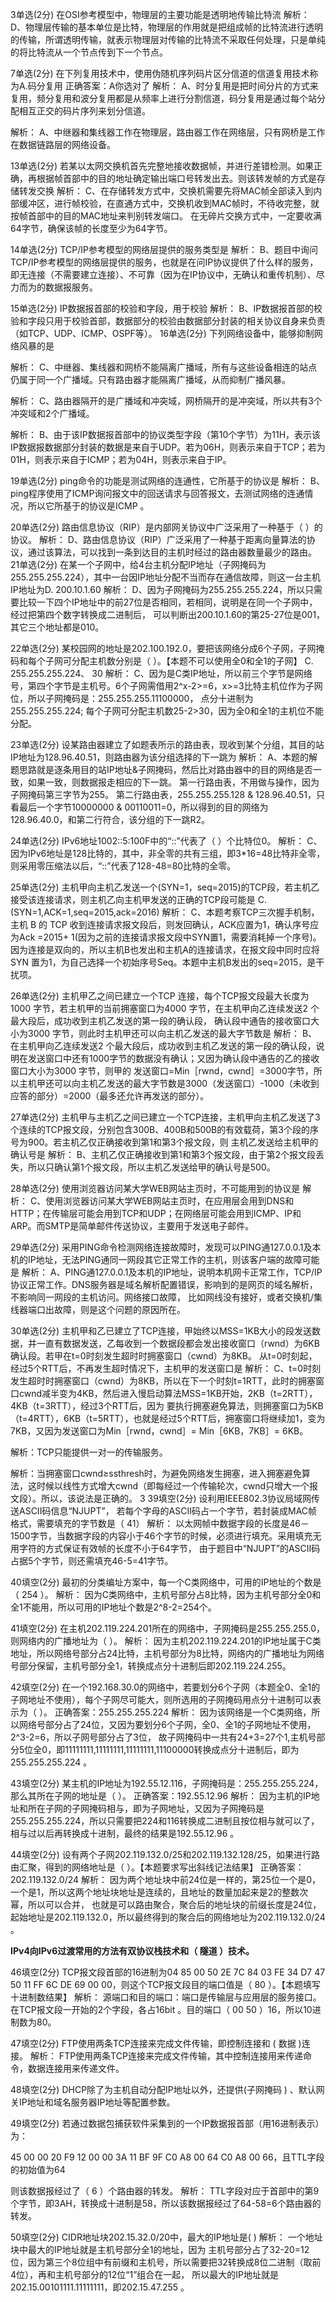 
3单选(2分)
在OSI参考模型中，物理层的主要功能是透明地传输比特流
解析：  D、物理层传输的基本单位是比特，物理层的作用就是把组成帧的比特流进行透明的传输，所谓透明传输，就表示物理层对传输的比特流不采取任何处理，只是单纯的将比特流从一个节点传到下一个节点。


7单选(2分)
在下列复用技术中，使用伪随机序列码片区分信道的信道复用技术称为A.码分复用
正确答案：A你选对了
解析：  A、时分复用是把时间分片的方式来复用，频分复用和波分复用都是从频率上进行分割信道，码分复用是通过每个站分配相互正交的码片序列来划分信道。

解析：  A、中继器和集线器工作在物理层，路由器工作在网络层，只有网桥是工作在数据链路层的网络设备。

13单选(2分)
若某以太网交换机首先完整地接收数据帧，并进行差错检测。如果正确，再根据帧首部中的目的地址确定输出端口号转发出去。则该转发帧的方式是存储转发交换
解析：  C、在存储转发方式中，交换机需要先将MAC帧全部读入到内部缓冲区，进行帧校验，在直通方式中，交换机收到MAC帧时，不待收完整，就按帧首部中的目的MAC地址来判别转发端口。
在无碎片交换方式中，一定要收满64字节，确保该帧的长度至少为64字节。

14单选(2分)
TCP/IP参考模型的网络层提供的服务类型是
解析：  B、题目中询问TCP/IP参考模型的网络层提供的服务，也就是在问IP协议提供了什么样的服务，即无连接（不需要建立连接）、不可靠（因为在IP协议中，无确认和重传机制）、尽力而为的数据报服务。

15单选(2分)
IP数据报首部的校验和字段，用于校验
解析：  B、IP数据报首部的校验和字段只用于校验首部，数据部分的校验由数据部分封装的相关协议自身来负责（如TCP、UDP、ICMP、OSPF等）。
16单选(2分)
下列网络设备中，能够抑制网络风暴的是


解析：  C、中继器、集线器和网桥不能隔离广播域，所有与这些设备相连的站点仍属于同一个广播域。只有路由器才能隔离广播域，从而抑制广播风暴。

解析：  C、路由器隔开的是广播域和冲突域，网桥隔开的是冲突域，所以共有3个冲突域和2个广播域。

解析：  B、由于该IP数据报首部中的协议类型字段（第10个字节）为11H，表示该IP数据报数据部分封装的数据是来自于UDP。若为06H，则表示来自于TCP；若为01H，则表示来自于ICMP；若为04H，则表示来自于IP。

19单选(2分)
ping命令的功能是测试网络的连通性，它所基于的协议是
解析：  B、ping程序使用了ICMP询问报文中的回送请求与回答报文，去测试网络的连通情况，所以它所基于的协议是ICMP 。

20单选(2分)
路由信息协议（RIP）是内部网关协议中广泛采用了一种基于（       ）的协议。
解析：  D、路由信息协议（RIP）广泛采用了一种基于距离向量算法的协议，通过该算法，可以找到一条到达目的主机时经过的路由器数量最少的路由。
21单选(2分)
在某一个子网中，给4台主机分配IP地址（子网掩码为255.255.255.224），其中一台因IP地址分配不当而存在通信故障，则这一台主机IP地址为D.
200.10.1.60	
解析：  D、因为子网掩码为255.255.255.224，所以只需要比较一下四个IP地址中的前27位是否相同，若相同，说明是在同一个子网中，经过把第四个数字转换成二进制后，
可以判断出200.10.1.60的第25-27位是001，其它三个地址都是010。

22单选(2分)
某校园网的地址是202.100.192.0，要把该网络分成6个子网，子网掩码和每个子网可分配主机数分别是（      ）。【本题不可以使用全0和全1的子网】
C.
255.255.255.224、 30
解析：  C、因为是C类IP地址，所以前三个字节是网络号，第四个字节是主机号。6个子网需借用2^x-2>=6，x>=3比特主机位作为子网位，所以子网掩码是：255.255.255.11100000，
点分十进制为255.255.255.224; 每个子网可分配主机数25-2>30，因为全0和全1的主机位不能分配。

23单选(2分)
设某路由器建立了如题表所示的路由表，现收到某个分组，其目的站IP地址为128.96.40.51，则路由器为该分组选择的下一跳为
解析：  A、本题的解题思路就是逐条用目的站IP地址&子网掩码，然后比对路由器中的目的网络是否一致，如果一致，则数据报走相应的下一跳。
第一行路由表，不用做与操作，因为子网掩码第三字节为255。
第二行路由表，255.255.255.128 & 128.96.40.51，只看最后一个字节10000000 & 00110011=0，所以得到的目的网络为128.96.40.0，和第二行符合，该分组的下一跳R2。

24单选(2分)
IPv6地址1002::5:100F中的“::”代表了（   ）个比特位0。
解析：  C、因为IPv6地址是128比特的，其中，非全零的共有三组，即3*16=48比特非全零，则采用零压缩法以后，“::”代表了128-48=80比特的全零。

25单选(2分)
主机甲向主机乙发送一个(SYN=1，seq=2015)的TCP段，若主机乙接受该连接请求，则主机乙向主机甲发送的正确的TCP段可能是
C.
 (SYN=1,ACK=1,seq=2015,ack=2016)
解析：  C、本题考察TCP三次握手机制，主机 B 的 TCP 收到连接请求报文段后，则发回确认，ACK应置为1，确认序号应为Ack =2015+ 1(因为之前的连接请求报文段中SYN置1，需要消耗掉一个序号)。
因为连接是双向的，所以主机B也发出和主机A的连接请求，在报文段中同时应将 SYN 置为1，为自己选择一个初始序号Seq。本题中主机B发出的seq=2015，是干扰项。

26单选(2分)
主机甲乙之间已建立一个TCP 连接，每个TCP报文段最大长度为1000 字节，若主机甲的当前拥塞窗口为4000 字节，在主机甲向乙连续发送2 个最大段后，成功收到主机乙发送的第一段的确认段，
确认段中通告的接收窗口大小为3000 字节，则此时主机甲还可以向主机乙发送的最大字节数是
解析：  B、在主机甲向乙连续发送2 个最大段后，成功收到主机乙发送的第一段的确认段，说明在发送窗口中还有1000字节的数据没有确认；又因为确认段中通告的乙的接收窗口大小为3000 字节，则甲的
发送窗口=Min［rwnd，cwnd］=3000字节，所以主机甲还可以向主机乙发送的最大字节数是3000（发送窗口）-1000（未收到应答的部分）=2000（最多还允许再发送的部分）。

27单选(2分)
主机甲与主机乙之间已建立一个TCP连接，主机甲向主机乙发送了3个连续的TCP报文段，分别包含300B、400B和500B的有效载荷，第3个段的序号为900。若主机乙仅正确接收到第1和第3个报文段，则
主机乙发送给主机甲的确认号是
解析：  B、主机乙仅正确接收到第1和第3个报文段，由于第2个报文段丢失，所以只确认第1个报文段，所以主机乙发送给甲的确认号是500。

28单选(2分)
使用浏览器访问某大学WEB网站主页时，不可能用到的协议是
解析：  C、使用浏览器访问某大学WEB网站主页时，在应用层会用到DNS和HTTP；在传输层可能会用到TCP和UDP；在网络层可能会用到ICMP、IP和ARP。而SMTP是简单邮件传送协议，主要用于发送电子邮件。

29单选(2分)
采用PING命令检测网络连接故障时，发现可以PING通127.0.0.1及本机的IP地址，无法PING通同一网段其它正常工作的主机，则该客户端的故障可能是
解析：  A、PING通127.0.0.1及本机的IP地址，说明本机网卡正常工作，TCP/IP协议正常工作。DNS服务器是域名解析配置错误，影响到的是网页的域名解析，不影响同一网段的主机访问。网络接口故障，
比如网线没有接好，或者交换机/集线器端口出故障，则是这个问题的原因所在。

30单选(2分)
主机甲和乙已建立了TCP连接，甲始终以MSS=1KB大小的段发送数据，并一直有数据发送，乙每收到一个数据段都会发出接收窗口（rwnd）为6KB确认段。若甲在t=0时刻发生超时时拥塞窗口（cwnd）为8KB。
从t=0时刻起，经过5个RTT后，不再发生超时情况下，主机甲的发送窗口是
解析：  C、t=0时刻发生超时时拥塞窗口（cwnd）为8KB，所以在下一个时刻t=1RTT，此时的拥塞窗口cwnd减半变为4KB，然后进入慢启动算法MSS=1KB开始，2KB（t=2RTT），4KB（t=3RTT），经过3个RTT后，因为
要执行拥塞避免算法，则拥塞窗口为5KB（t=4RTT），6KB（t=5RTT），也就是经过5个RTT后，拥塞窗口将继续加1，变为7KB，又因为发送窗口为Min［rwnd，cwnd］= Min［6KB，7KB］= 6KB。

解析：TCP只能提供一对一的传输服务。

解析：当拥塞窗口cwnd≥ssthresh时，为避免网络发生拥塞，进入拥塞避免算法，这时候以线性方式增大cwnd（即每经过一个传输轮次，cwnd只增大一个报文段）。所以，该说法是正确的。
3
39填空(2分)
设利用IEEE802.3协议局域网传送ASCII码信息“NJUPT”， 若每个字母的ASCII码占一个字节，若封装成MAC帧格式，需要填充的字节数是（   41）
解析： 以太网帧中数据字段的长度是46－1500字节，当数据字段的内容小于46个字节的时候，必须进行填充。采用填充无用字符的方式保证有效帧的长度不小于64字节，
由于题目中“NJUPT”的ASCII码占据5个字节，则还需填充46-5=41字节。

40填空(2分)
最初的分类编址方案中，每一个C类网络中，可用的IP地址的个数是（    254    ）。
解析： 因为C类网络中，主机号部分占8比特，因为主机号部分全0和全1不能用，所以可用的IP地址个数是2^8-2=254个。

41填空(2分)
在主机202.119.224.201所在的网络中，子网掩码是255.255.255.0，则网络内的广播地址为（     ）。
解析： 因为主机202.119.224.201的IP地址属于C类地址，所以网络号部分占24比特，主机号部分为8比特，网络内的广播地址为网络号部分保留，主机号部分全1，转换成点分十进制后即202.119.224.255。

42填空(2分)
在一个192.168.30.0的网络中，若要划分6个子网（本题全0、全1的子网地址不使用），每个子网尽可能大，则所选用的子网掩码用点分十进制可以表示为（    ）。
正确答案：255.255.255.224
解析： 因为该网络是一个C类网络，所以网络号部分占了24位，又因为要划分6个子网，全0、全1的子网地址不使用，2^3-2=6，所以子网号部分占了3位，
故子网掩码中一共有24+3=27个1,主机号部分5位全0，即11111111,11111111,11111111,11100000转换成点分十进制后，即为255.255.255.224 。

43填空(2分)
某主机的IP地址为192.55.12.116，子网掩码是：255.255.255.224，那么其所在子网的地址是（        ）。
正确答案：192.55.12.96
解析： 因为主机的IP地址和所在子网的子网掩码相与，即为子网地址，又因为子网掩码是255.255.255.224，所以只需要把224和116转换成二进制且按位相与就可以了，
相与过以后再转换成十进制，最终的结果是192.55.12.96 。

44填空(2分)
设有两个子网202.119.132.0/25和202.119.132.128/25，如果进行路由汇聚，得到的网络地址是（      ）。【本题要求写出斜线记法结果】
正确答案：202.119.132.0/24
解析： 因为两个地址块中前24位是一样的，第25位一个是0，一个是1，所以这两个地址块地址是连续的，且地址的数量加起来是2的整数次幂，所以可以合并，
也就是可以路由聚合，聚合后的地址块的前缀长度是24位，起始地址是202.119.132.0，所以最终得到的聚合后的网络地址为202.119.132.0/24 。


**IPv4向IPv6过渡常用的方法有双协议栈技术和（   隧道   ）技术。**

46填空(2分)
TCP报文段首部的16进制为04 85 00 50 2E 7C 84 03 FE 34 D7 47 50 11 FF 6C DE 69 00 00，则这个TCP报文段目的端口值是（   80   ）。【本题填写十进制数结果】
解析： 源端口和目的端口：端口是传输层与应用层的服务接口。在TCP报文段一开始的2个字段，各占16bit 。目的端口（ 00 50 ）16，所以10进制数为80。

47填空(2分)
FTP使用两条TCP连接来完成文件传输，即控制连接和 (  数据   )连接。
解析： FTP使用两条TCP连接来完成文件传输，其中控制连接用来传递命令，数据连接用来传递文件。

48填空(2分)
DHCP除了为主机自动分配IP地址以外，还提供(子网掩码      ) 、默认网关IP地址和域名服务器IP地址等配置参数。

49填空(2分)
若通过数据包捕获软件采集到的一个IP数据报首部（用16进制表示）为：

  45 00 00 20 F9 12 00 00 3A 11 BF 9F C0 A8 00 64 C0 A8 00 66，且TTL字段的初始值为64

则该数据报经过了（   6   ）个路由器的转发。
解析： TTL字段对应于首部中的第9个字节，即3AH，转换成十进制是58，所以该数据报经过了64-58=6个路由器的转发。

50填空(2分)
CIDR地址块202.15.32.0/20中，最大的IP地址是(                )
解析： 一个地址块中最大的IP地址就是主机号部分全1的地址，因为
主机号部分占了32-20=12位，因为第三个8位组中有前缀和主机号，所以需要把32转换成8位二进制（取前4位），再和主机号部分的12位“1”组合在一起，
所以最大的IP地址就是202.15.00101111.11111111，即202.15.47.255 。
